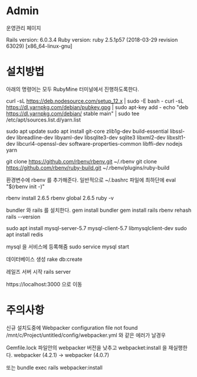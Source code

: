 # Admin

운영관리 페이지

Rails version: 6.0.3.4
Ruby version: ruby 2.5.1p57 (2018-03-29 revision 63029) [x86_64-linux-gnu]

# 설치방법


아래의 명령어는 모두 RubyMine 터미널에서 진행하도록한다.

curl -sL https://deb.nodesource.com/setup_12.x | sudo -E bash -
curl -sL https://dl.yarnpkg.com/debian/pubkey.gpg | sudo apt-key add -
echo "deb https://dl.yarnpkg.com/debian/ stable main" | sudo tee /etc/apt/sources.list.d/yarn.list

sudo apt update
sudo apt install git-core zlib1g-dev build-essential libssl-dev libreadline-dev libyaml-dev libsqlite3-dev sqlite3 libxml2-dev libxslt1-dev libcurl4-openssl-dev software-properties-common libffi-dev nodejs yarn

git clone https://github.com/rbenv/rbenv.git ~/.rbenv
git clone https://github.com/rbenv/ruby-build.git ~/.rbenv/plugins/ruby-build

환경변수에 rbenv 를 추가해준다.
일반적으로 
~/.bashrc 파일에 최하단에
eval "$(rbenv init -)"

rbenv install 2.6.5
rbenv global 2.6.5
ruby -v

bundler 와 rails 를 설치한다.
gem install bundler
gem install rails
rbenv rehash
rails --version

sudo apt install mysql-server-5.7 mysql-client-5.7 libmysqlclient-dev
sudo apt install redis

mysql 을 서비스에 등록해줌
sudo service mysql start

데이터베이스 생성 
rake db:create


레일즈 서버 시작
rails server

https://localhost:3000 으로 이동


# 주의사항

신규 설치도중에 Webpacker configuration file not found /mnt/c/Project/untitled/config/webpacker.yml 와 같은 에러가 날경우

Gemfile.lock 파일안의 webpacker 버전을 낮추고 webpacket:install 을 재실행한다.
webpacker (4.2.1)  ->  webpacker (4.0.7)

또는 
bundle exec rails webpacker:install



